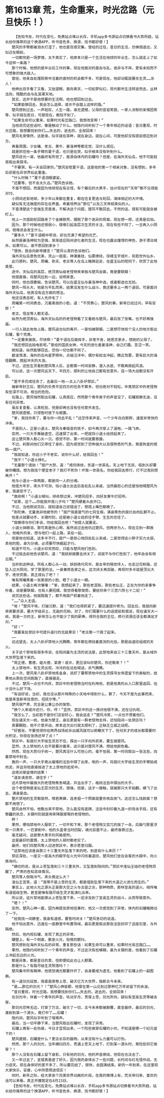 # 第1613章 荒，生命重来，时光岔路（元旦快乐！）
        【告知书友，时代在变化，免费站点难以长存，手机app多书源站点切换看书大势所趋，站长给你推荐的这个换源APP，听书音色多、换源、找书都好使！】
       楚风的手臂都被泪水打湿了，他也是百感交集，曾经的过往，昔日的生活，仿佛很遥远，又似近在眼前。
       一切都恍若一场梦境，太不真实了，他原本只是一个生活在地球的毕业生，怎么就走上了如今这样一条路？
       那个时候，他想的是毕业后工作的事，现在他面对的是血与乱，诡异与不祥，更有未知而不可想象的强大敌人。
       曾经，他亲自处理厨房中活着的食材的机会都不多，可是现在，他却动辄就要杀生灵……杀人！
       他伸出双手看了又看，又抬望眼，面向青天，一切如梦似幻，现代都市生活转逝而去，丛林法则，残酷的血与乱笼罩天地。
       其实，这并不是他想要的生活啊，他也想回到过去。
       “如果能够回去，我会怎么选择，或许不会踏上这样的路。”
       楚风想到过去，一声轻叹，人生一路，谁无遗憾，父母的音容笑貌，一家人浓郁的亲情团聚等，似乎就在若日，可是现在，都找不到了。
       “如果生命可以重来，如果时光有岔路口，我想改变啊！”
       当他说完这些话时，像是触动了什么，他隐约间听到了一个青年相近的话语：昔日重现，时光岔路，我想要找到你们……失去的，逝去的，全部回来！
       楚风毛骨悚然，这是谁，似乎就在耳畔，就在身边，就在心间，可是他却没有提前感应到对方。
       再看周围，少女曦、老古、黄牛、姜洛神等都无觉，没什么感应。
       就是抓住他一条手臂的夏千语，也只是在哭，似乎根本没有听到什么。
       楚风目光一凝，他最终有所觉了，是源自体内的石罐吗？但是，在海外天仙岛，他不可能轻易取出来探寻。
       “不要哭，有一天会回家的。”楚风安慰夏千语，这是他的第一个相亲对象，没有想到，多年后却是在异世界如此重逢。
       “什么时候？”夏千语泪眼婆娑。
       “还要等，但不会太久远。”楚风告诉她。
       不是不想回，而是因为地球现在有古怪，有个幕后的大黑手，估计现在的“天帝”都不见得能对付。
       小阴间还有地球，多少年以来都在重复，都在往复更迭与轮回，演绎相近的大环境。
       疑似有无法揣度的存在在养蛊，希冀培养出“那位”以及三天帝般类似的人。
       不查清楚这个至强生灵是谁，不解决这个问题，楚风不敢回去，不然的话，很有可能就会被盯上。
       他上一次借助轮回路来了个金蝉脱壳，摆脱了那个诡异的局面，现在想一想，还真是后怕。
       因为，那个时候他还很弱小，很难引起高层次生灵的关注，现在有些不同了，一旦再入小阴间，很难说会发生什么。
       “要多久？”夏千语眼中带泪，却也充满了希望的光芒。
       纵然是姜洛神较为坚强，渐渐适应阳间进化者的生活，现在也露出憧憬的神色，游子漂泊域外，如果可以，谁不愿回到家乡？
       “很快，我会向新帝建言！”楚风认真的告诉她们。
       海外天仙岛景色优美，灵山一座座，神瀑垂挂，仙雾缭绕，琼楼玉宇成片，宛若世外仙乡。
       此行顺利，楚风、周曦、弥天、老古等人在岛上略微驻足，在盛玉仙的陪同下，欣赏了此地美景。
       途中，天仙岛的高层，绝顶真仙级老怪物来单独与楚风会面，竟是要联姻！
       他很直接，将楚风拉到一边，说明来意。
       同时，他也很委婉，告诉楚风，可以在盛玉仙与姜洛神中选，或者都选也无妨。
       楚风一阵头大，他是为平乱而来，结果没发生什么战斗，竟还要多上一两个道侣，可是面对海外天仙岛，他真没有这方面的想法。
       他还没表态呢，有人先炸毛了！
       周曦第一时间表态，沉着美丽的小脸，道：“不劳费心，楚风的事，新帝已经过问，早有安排！”
       老古、怪龙等人都无语。
       纵然为绝顶真仙，海外天仙岛的的老怪物看了又看她与楚风，最后张了张嘴，也不好再强逼。
       一行人就此匆匆上路，楚风逃也似的离开，一是怕被联姻，二是想尽快找个没人的地方取出石罐，看个究竟。
       “一定要来接我，尽快啊！”夏千语在后面挥手，非常不舍，她思念家乡，想她的父母了。
       “我还想回去拍电影呢。”曾经的国民女神，今天的进化者姜洛神，自己打趣，苦涩一笑。
       她知道，纵然能够回去，恐怕一切也都不同了。
       碧波荡漾，海外的岛屿星罗棋布，点缀汪洋中，偶尔有蛟龙冲起，腾云驾雾，更有巨大的海怪翻腾，搅起冲天的大浪。
       不过，这些生灵看到楚风等人后，全都第一时间安静，潜入水底，不敢再掀起风浪。
       可以说，这一次楚风巡天下、平四方，顺利的让他自己都有些意外，连一场大战都没有开启。
       “差不多完成任务了，去最后一地——太上八卦炉禁区。”
       被新帝封王后，楚风的负责平定四方的任务不算多，但也绝对不轻松，毕竟禁区中的老怪物有些深不可测，相当的危险。
       在路上，楚风悄然取出石罐，认真感应，然而那个青年男子的声音没了，石罐寂静无波，没有任何异常。
       虽反复查看，认真检验，但是却再也没有任何意外发生。
       楚风很遗憾，只得暂时放下与搁置。
       “爹，我找你来了，要与你一同去平乱！”远空传来声音，一个少年白白胖胖，速度非常快的冲来。
       不是别人，正是小道士，楚风与秦珞音的孩子，如今再次穿上了道袍，一路飞奔。
       突然，一只大手撕破虚空，迅速探了出来，一把就将小道士给捞起来了。
       这让楚风等人都心头一沉，感觉不妙，第一时间就要救援。
       不过，刹那间他们又停住了身形，因为感觉到了恐怖强大以及很熟悉的气息，竟是狗皇的搭档——腐尸。
       “我就知道，你这小子不老实，说你什么好，给我回去！”
       “我不！”小道士挣扎。
       “无量那个渡劫！”腐尸大怒，道：“成何体统，贫道一世英名，天上地下无双，临到头却要被你糟践，想为我找个便宜老子？我打不死你！坏我一世英名，你给我回去修行，打不过我别想离开！”
       他与小道士一体两面，都是同一人的分魂。
       他偌大年岁，来头不可测，怕小道士出去后各处乱认亲戚，当然最担心的还是怕他喊楚风为爹，简直受不了。
       “救命啊！”小道士喊叫，拼命想过来，冲楚风招手，向好友黄牛打招呼。
       “前辈，这个……你能放开我儿子吗？”楚风硬着头皮开口。
       不过，当他刚说完后，就知道自己说错话了，想捂上嘴巴都晚了。
       “弥陀佛，无量诡异他姥爷的！”腐尸简直是气的七窍生烟，满身黑色的腐烂血肉乱颤不止。
       他差点就要动手，关键时刻，还是被小道士给抓住手臂，生生的忍住了。
       “我懒得与你们多说，你给我回去吧！”他提人就要走。
       小道士抹眼泪，那可真是伤心啊，虽然说过去他坑过楚风，但两世为人，现在见到一群故人，他格外的亲，想与他们一起上路，呆在一起。
       但是他也知道，这多半不行，腐尸一是担心他四处乱认亲戚，二是觉得这小胖子实力太弱，丢他的脸，身为分魂，必须要尽快崛起才行。
       知道不可为，小道士仰天而叹，只能与楚风他们告别。
       不过临去前他告诉楚风，道：“我妖妖娘要去闭关了，说就不与你们告别了，他年自会有相见期。”
       当听到这种话，所有人都心头一动，妖妖绝代风华，是女帝的隔世传人，也走过花粉路，还坠入过大阴间，学了那里的法，一身兼修各家之长，这次闭关再突破，再现时多半就是顶尖大宇，绝世究极，真正成仙了吧？！
       唯有周曦黑着一张美丽的小脸，瞪了小道士一眼。
       结果，小道士再次嚷嚷：“爹，我想起来了，那些老混账，那些老仙王，正在为你的亲事争吵着，说是要联姻，也有人要招婿，我觉得看那架势，要给你来个三宫六院七十二妃！”
       说完这些话，他就跑路了，都不用腐尸抓着他走了。
       “……”众人无语。
       “咳！”楚风干咳，打破沉默，道：“我们也得抓紧了，要迅速提升修为。回去后，我就向新帝索要资源，要大宇级异土、无敌的花粉。对了，你们需要什么的话提前和我说，现在诸天大一统，我是一方的王，新帝怎么也不能少了我的薪俸，得符合我的王位，修行资源应该全都满足才对。”
       “好！”
       “我要某处禁区中可提升道行的无敌果实！”老古第一个跳了起来。
       ……
       远远望去，太上八卦炉禁地火光腾腾，常年都在燃烧着莫测的光焰，那是由道纹组成的天火。
       关于这个禁地有很多传说，在阳间最为主流的说法是，此禁地来自三十三重天外，是从域外大世界坠落下来的。
       “周正德，曹德，姬大德，某德！或许，更应该叫你楚风，你还敢来？！”
       太上禁地中，有生灵出现，冷冷的在远处喊话，杀气腾腾。
       上一次，楚风来八卦炉禁地炼金身，说好了要帮禁地中的生灵探寻女帝遗留下的奥秘的，结果他从那处空间跑路了，直接遁走。
       不过，楚风一点也不内疚，禁区中的老怪物当时在利用他，若是他真的从入口那里返回，估计没什么好下场。
       “有话好说，当初，我也没从那片特殊的小天地中得到什么，算了，今天不是为此事而来，我是来宣新帝旨意的，招抚尔等。”
       楚风很严肃，完全是公事公办的架势。
       “换个人来或许还行，你，哼！”显然，禁区中的这一族对他很不满，还在记仇呢。
       “我怎么了，当初若不是你们没安好心，我会逃走？”楚风冷笑，一点也不惯着他们。
       现在诸天大一统，他身为楚王，身后更是有一群老怪物支持，还怕阳间一处禁区吗？
       真要翻脸，他不介意开战，原本这次出行就太顺利了，正缺乏立威之战呢。
       “好嚣张，不要觉得你在两界战场前杀出威风就可以俯瞰天下了，任何天才的成长都需要时光积淀，你现在张扬还早了点！”
       禁区中，有腐烂大宇级生灵忍不住，探出一只手向外抓来，要生擒楚风。
       显然，太上禁地的人也不是要对着来，这只是对楚风不满，想给他颜色看。
       然而，现在大势归于统一，楚风真没什么可担心的，毫不怯弱，第一时间取出一张法旨，向着禁地中封去。
       轰的一声，一只大手竟从璀璨的法旨中探了出来，啪的一声，将腐烂大宇级生灵的手臂拍成肉泥，并且将他直接按进了太上禁地的岩浆中。
       这绝对是留情的结果！
       “道友请息怒，请住手！”
       这片禁地中最强大的老怪物焦急喊道，并且出手了，格挡法旨中探出的大手。
       这个老怪物是准仙王层次的生灵，很强，但是，这才一接触，就被那只大手拍翻，横飞了出去，满身是血。
       整片禁地的生灵都骇然，噤若寒蝉，连老祖一个照面就重伤咳血倒飞，这还怎么找颜面？想都不用想了。
       楚风自然不怕，他敢出来平禁地，怎么能没有底牌，法旨中封印着九道一的攻击手段，还有黎龘的执念，关键时刻就是用来降服桀骜的老怪物的。
       砰！
       果然，哪怕禁地中人服软了，一切平和下来，那个老怪物又突兀的挨了一击，后脑勺那里浮现一只黑手，一巴掌削中，他的头盖骨当时四裂，魂光巨震不止，最终昏厥过去。
       毫无疑问，这是黎大黑手的风格使然。
       这是最好的震慑，太上禁地的人顿时都老实了。
       最终，他们将楚风等人迎进禁区中，表示愿意归服。
       “这禁地应该是自那三十三重天外坠落下来的吧，到底有什么来历？”
       禁区深处，一座又一座高大的殿宇在火光中闪烁着道纹，楚风他们坐在会客的大殿中，向火族询问。
       “确切的说，是从上苍坠落到三十三重天外，又坠落到阳间的。”禁区中准仙王级的老怪物苏醒了，严肃的告知具体情况。
       楚风等人倒吸冷气，来头竟这么大？
       准仙王苦笑，道：“我等不是上苍的生灵，都是借助坠落下来的大道之火进化而生的。”
       事实上，此地火光之源头正是那大空之火与古宙之炎，那种物质，那样至高的道火，相传唯有道祖级生物，甚至是唯有路尽级生灵才能演化出来。
       所以说，这片禁地能够从上苍坠落下来，一定涉及到了至高生灵的战斗，从而导致意外。
       “嗯？！”
       突然，楚风心神一震，因为再提及禁地往事时，他又一次感觉到了异常，体内的石罐略微动了一下。
       “给我找一间静室，我身有道感，要暂时闭关！”楚风急切的说道。
       他不怕出意外，迅速在一座静室中布置场域，最后更是取出那张法旨封印了这座石室，与外隔绝。
       然后，他内视石罐，发现了真正的异常。
       罐壁上，有一个侧面，散发火光，轻微的颤抖。
       楚风想到在海外天仙岛的异常，重复那些话：如果生命可以重来，如果时光有岔路口……
       果然，他隐约间听到了一个青年的声音，不过这次有些模糊，最为关键的是，他看到了石罐上冲起无边的火光。
       都是异象，都是昔日的景，但即便如此也让人颤栗。
       那是什么？有路尽级生灵殒落吗？！
       楚风集中所有精神，他感觉魂光都要炸开了，自身要成为虚无，他看到了石罐上的一副图画。
       有一道剑光绽放，简直是席卷上苍、破灭亿万大世界，独断古今未来。
       “是……那位的剑光？！”楚风心神皆颤，他曾在第一山见到过那种亿万年前留下的余波。
       “昔日重现，时光岔路，我想要找到你们……失去的，逝去的，全部回来！
       在剑光中，伴着一个青年的声音，吼动岁月，贯穿上苍，剑光所向，疑似有至高生灵等被击穿。
       那剑光恐怖无边，打穿了万古，破灭了一切，古今未来都被颠覆，直至最终，最后的剑光，激射到某一个源头，竟打中了……石罐！
       隐约间，楚风似乎听到了喀嚓声。
       最后，当一切平静下来，当楚风取出石罐时，发现了异常。
       石罐上竟有一处伤痕，今日才显现出来，一个险些凿穿石罐的小坑，不知道是哪一个纪元留下的！
       楚风震撼，石罐是什么？更古长存的器物，从来没有什么力量可以打伤。
       然而，那个人的剑光，当年横扫四方，贯通上苍天上地下，打到某一源头时，竟险些将它凿穿？！
       那个人没有在石罐上留下身影，只有他的剑光，他的声音缭绕，但现在也淡去了。
       又一年过去了，圣墟真是虚了好久，因为我的身体出了一些问题，长时间与红毛怪作战，无力逆天。现在身体好的差不多了，所以要完结了，很快，会圆满结束。新的一年到来，在这里祝大家快乐，安康，心中所愿照进现实！
       同时，新年之际，给大家发个完美世界动画的片段，在我的微博上有，荒天帝归来，喜欢的话可以来看。真正开播暂定在4月23日。
       【告知书友，时代在变化，免费站点难以长存，手机app多书源站点切换看书大势所趋，站长给你推荐的这个换源APP，听书音色多、换源、找书都好使！】
